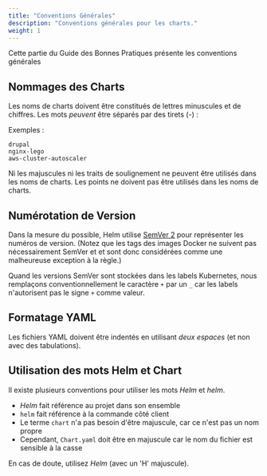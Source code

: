 ```yaml
---
title: "Conventions Générales"
description: "Conventions générales pour les charts."
weight: 1
---
```


Cette partie du Guide des Bonnes Pratiques présente les conventions générales

## Nommages des Charts

Les noms de charts doivent être constitués de lettres minuscules et de chiffres. Les mots _peuvent_ être séparés par des tirets (-) :

Exemples :

```
drupal
nginx-lego
aws-cluster-autoscaler
```

Ni les majuscules ni les traits de soulignement ne peuvent être utilisés dans les noms de charts. Les points ne doivent pas être utilisés dans les noms de charts.

## Numérotation de Version

Dans la mesure du possible, Helm utilise [SemVer 2](https://semver.org) pour représenter les numéros de version. (Notez que les tags des images Docker ne suivent pas nécessairement SemVer et et sont donc considérées comme une malheureuse exception à la règle.)

Quand les versions SemVer sont stockées dans les labels Kubernetes, nous remplaçons conventionnellement le caractère `+` par un `_` car les labels n'autorisent pas le signe `+` comme valeur.

## Formatage YAML

Les fichiers YAML doivent être indentés en utilisant _deux espaces_ (et non avec des tabulations).

## Utilisation des mots Helm et Chart

Il existe  plusieurs conventions pour utiliser les mots _Helm_ et _helm_.

- _Helm_ fait référence au projet dans son ensemble
- `helm` fait référence à la commande côté client
- Le terme `chart` n'a pas besoin d'être majuscule, car ce n'est pas un nom propre
- Cependant, `Chart.yaml` doit être en majuscule car le nom du fichier est sensible à la casse

En cas de doute, utilisez _Helm_ (avec un 'H' majuscule).
